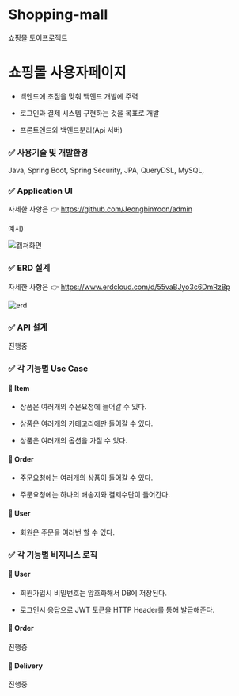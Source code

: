 #  Shopping-mall

쇼핑몰 토이프로젝트

#  쇼핑몰 사용자페이지

* 백엔드에 초점을 맞춰 백엔드 개발에 주력

* 로그인과 결제 시스템 구현하는 것을 목표로 개발

* 프론트엔드와 백엔드분리(Api 서버)

###  :white_check_mark: 사용기술 및 개발환경

Java, Spring Boot, Spring Security, JPA, QueryDSL, MySQL, 

###  :white_check_mark: Application UI

자세한 사항은 :point_right: https://github.com/JeongbinYoon/admin

예시)

![캡쳐화면](https://user-images.githubusercontent.com/82079635/192253356-01c805b4-768e-47c7-b67e-ca3f3934a40e.png)

###  :white_check_mark: ERD 설계

자세한 사항은 :point_right: https://www.erdcloud.com/d/55vaBJyo3c6DmRzBp

![erd](https://user-images.githubusercontent.com/82079635/192253796-1a25c972-d84c-488c-827c-449c439a81c7.png)

###  :white_check_mark: API 설계

진행중

###  :white_check_mark: 각 기능별 Use Case

####  :file_folder: Item

* 상품은 여러개의 주문요청에 들어갈 수 있다.

* 상품은 여러개의 카테고리에만 들어갈 수 있다.

* 상품은 여러개의 옵션을 가질 수 있다.

####  :file_folder: Order

* 주문요청에는 여러개의 상품이 들어갈 수 있다.

* 주문요청에는 하나의 배송지와 결제수단이 들어간다.

####  :file_folder: User

* 회원은  주문을 여러번 할 수 있다.

###  :white_check_mark: 각 기능별 비지니스 로직

####  :file_folder: User

* 회원가입시 비밀번호는 암호화해서 DB에 저장된다.

* 로그인시 응답으로 JWT 토큰을 HTTP Header를 통해 발급해준다.

####  :file_folder: Order

진행중

####  :file_folder: Delivery

진행중